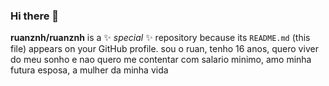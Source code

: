 ### Hi there 👋


**ruanznh/ruanznh** is a ✨ _special_ ✨ repository because its `README.md` (this file) appears on your GitHub profile.
sou o ruan, tenho 16 anos, quero viver do meu sonho e nao quero me contentar com salario minimo, amo minha futura esposa, a mulher da minha vida
